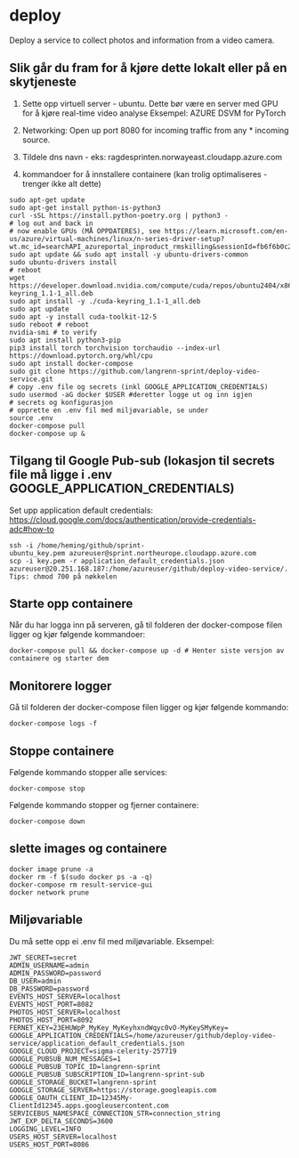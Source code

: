 # deploy

Deploy a service to collect photos and information from a video camera.

## Slik går du fram for å kjøre dette lokalt eller på en skytjeneste

1. Sette opp virtuell server - ubuntu. Dette bør være en server med GPU for å kjøre real-time video analyse
   Eksempel: AZURE DSVM for PyTorch
3. Networking: Open up port 8080 for incoming traffic from any * incoming source.
4. Tildele dns navn - eks: ragdesprinten.norwayeast.cloudapp.azure.com

5. kommandoer for å innstallere containere (kan trolig optimaliseres - trenger ikke alt dette)

```Shell
sudo apt-get update
sudo apt-get install python-is-python3
curl -sSL https://install.python-poetry.org | python3 -
# log out and back in
# now enable GPUs (MÅ OPPDATERES), see https://learn.microsoft.com/en-us/azure/virtual-machines/linux/n-series-driver-setup?wt.mc_id=searchAPI_azureportal_inproduct_rmskilling&sessionId=fb6f6b0c20e84c30b497140fce086e48
sudo apt update && sudo apt install -y ubuntu-drivers-common
sudo ubuntu-drivers install
# reboot
wget https://developer.download.nvidia.com/compute/cuda/repos/ubuntu2404/x86_64/cuda-keyring_1.1-1_all.deb
sudo apt install -y ./cuda-keyring_1.1-1_all.deb
sudo apt update
sudo apt -y install cuda-toolkit-12-5
sudo reboot # reboot
nvidia-smi # to verify
sudo apt install python3-pip
pip3 install torch torchvision torchaudio --index-url https://download.pytorch.org/whl/cpu
sudo apt install docker-compose
sudo git clone https://github.com/langrenn-sprint/deploy-video-service.git
# copy .env file og secrets (inkl GOOGLE_APPLICATION_CREDENTIALS)
sudo usermod -aG docker $USER #deretter logge ut og inn igjen
# secrets og konfigurasjon
# opprette en .env fil med miljøvariable, se under
source .env
docker-compose pull
docker-compose up &
```

## Tilgang til Google Pub-sub (lokasjon til secrets file må ligge i .env GOOGLE_APPLICATION_CREDENTIALS)

Set upp application default credentials: https://cloud.google.com/docs/authentication/provide-credentials-adc#how-to

```Shell kommandoer hvis du skal laste filen opp på en Azure virtuell server
ssh -i /home/heming/github/sprint-ubuntu_key.pem azureuser@sprint.northeurope.cloudapp.azure.com
scp -i key.pem -r application_default_credentials.json azureuser@20.251.168.187:/home/azureuser/github/deploy-video-service/.
Tips: chmod 700 på nøkkelen
```

## Starte opp containere

Når du har logga inn på serveren, gå til folderen der docker-compose filen ligger og kjør følgende kommandoer:

```Shell
docker-compose pull && docker-compose up -d # Henter siste versjon av containere og starter dem
```

## Monitorere logger

Gå til folderen der docker-compose filen ligger og kjør følgende kommando:

```Shell
docker-compose logs -f
```

## Stoppe containere

Følgende kommando stopper alle services:

```Shell
docker-compose stop
```

Følgende kommando stopper og fjerner containere:

```Shell
docker-compose down
```

## slette images og containere

```Shell
docker image prune -a
docker rm -f $(sudo docker ps -a -q)
docker-compose rm result-service-gui
docker network prune
```

## Miljøvariable

Du må sette opp ei .env fil med miljøvariable. Eksempel:

```Shell
JWT_SECRET=secret
ADMIN_USERNAME=admin
ADMIN_PASSWORD=password
DB_USER=admin
DB_PASSWORD=password
EVENTS_HOST_SERVER=localhost
EVENTS_HOST_PORT=8082
PHOTOS_HOST_SERVER=localhost
PHOTOS_HOST_PORT=8092
FERNET_KEY=23EHUWpP_MyKey_MyKeyhxndWqyc0vO-MyKeySMyKey=
GOOGLE_APPLICATION_CREDENTIALS=/home/azureuser/github/deploy-video-service/application_default_credentials.json
GOOGLE_CLOUD_PROJECT=sigma-celerity-257719
GOOGLE_PUBSUB_NUM_MESSAGES=1
GOOGLE_PUBSUB_TOPIC_ID=langrenn-sprint
GOOGLE_PUBSUB_SUBSCRIPTION_ID=langrenn-sprint-sub
GOOGLE_STORAGE_BUCKET=langrenn-sprint
GOOGLE_STORAGE_SERVER=https://storage.googleapis.com
GOOGLE_OAUTH_CLIENT_ID=12345My-ClientId12345.apps.googleusercontent.com
SERVICEBUS_NAMESPACE_CONNECTION_STR=connection_string
JWT_EXP_DELTA_SECONDS=3600
LOGGING_LEVEL=INFO
USERS_HOST_SERVER=localhost
USERS_HOST_PORT=8086
```
